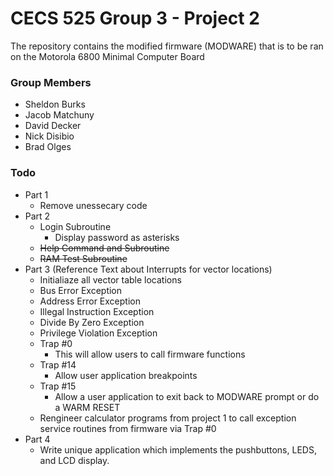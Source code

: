 # CECS 525 Group 3 - Project 2

The repository contains the modified firmware (MODWARE) that is to be ran on the Motorola 6800 Minimal Computer Board

### Group Members
* Sheldon Burks
* Jacob Matchuny
* David Decker
* Nick Disibio
* Brad Olges

### Todo
* Part 1
    * Remove unessecary code
* Part 2
    * Login Subroutine
    	* Display password as asterisks
    * ~~Help Command and Subroutine~~
    * ~~RAM Test Subroutine~~
* Part 3 (Reference Text about Interrupts for vector locations)
    * Initialiaze all vector table locations
    * Bus Error Exception
    * Address Error Exception
    * Illegal Instruction Exception
    * Divide By Zero Exception
    * Privilege Violation Exception
    * Trap #0
    	* This will allow users to call firmware functions
    * Trap #14
        * Allow user application breakpoints
    * Trap #15
        * Allow a user application to exit back to MODWARE prompt or do a WARM RESET
    * Rengineer calculator programs from project 1 to call exception service routines 
    from firmware via Trap #0
* Part 4
    * Write unique application which implements the pushbuttons, LEDS, and LCD display.
